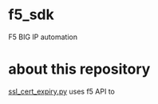 # f5_sdk
F5 BIG IP automation

# about this repository

[ssl_cert_expiry.py](https://github.com/kila-kam/f5_sdk/blob/master/ssl_cert_expiry.py)  uses f5 API to 
